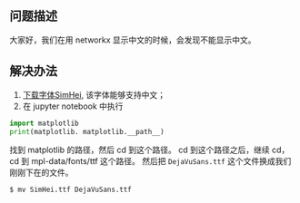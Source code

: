 ## 问题描述

大家好，我们在用 networkx 显示中文的时候，会发现不能显示中文。 

## 解决办法

1. [下载字体SimHei](https://www.wfonts.com/font/simhei), 该字体能够支持中文； 
2. 在 jupyter notebook 中执行
```python
import matplotlib
print(matplotlib. matplotlib.__path__)
```
找到 matplotlib 的路径，然后 cd 到这个路径。 cd 到这个路径之后，继续 cd，cd 到 mpl-data/fonts/ttf 这个路径。 然后把 `DejaVuSans.ttf` 这个文件换成我们刚刚下在的文件。 

```bash
$ mv SimHei.ttf DejaVuSans.ttf
```

